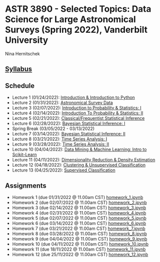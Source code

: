 # ASTR 3890 - Selected Topics: Data Science for Large Astronomical Surveys (Spring 2022), Vanderbilt University

Nina Hernitschek

## [Syllabus](astr3890_syllabus.pdf)

## Schedule

* Lecture 1 (01/24/2022): [Introduction & Introduction to Python](class_notebooks/lecture_1.ipynb)
* Lecture 2 (01/31/2022): [Astronomical Survey Data](class_notebooks/lecture_2.ipynb)
* Lecture 3 (02/07/2022): [Introduction to Probability & Statistics: I](class_notebooks/lecture_3.ipynb)
* Lecture 4 (02/14/2022): [Introduction To Probability & Statistics: II](class_notebooks/lecture_4.ipynb)
* Lecture 5 (02/21/2022): [Classical/Frequentist Statistical Inference](class_notebooks/lecture_5.ipynb)
* Lecture 6 (02/28/2022): [Bayesian Statistical Inference: I](class_notebooks/lecture_6.ipynb)
* Spring Break (03/05/2022 - 03/13/2022)
* Lecture 7 (03/14/2022): [Bayesian Statistical Inference: II](class_notebooks/lecture_7.ipynb)
* Lecture 8 (03/21/2022): [Time Series Analysis: I](class_notebooks/lecture_8.ipynb)
* Lecture 9 (03/28/2022): [Time Series Analysis: II](class_notebooks/lecture_9.ipynb)
* Lecture 10 (04/04/2022): [Data Mining \& Machine Learning: Intro to Scikit-Learn](class_notebooks/lecture_10.ipynb)
* Lecture 11 (04/11/2022): [Dimensionality Reduction & Density Estimation](class_notebooks/lecture_11.ipynb)
* Lecture 12 (04/18/2022): [Clustering & Unsupervised Classification](class_notebooks/lecture_12.ipynb)
* Lecture 13 (04/25/2022): [Supervised Classification](class_notebooks/lecture_13.ipynb)

## Assignments

* Homework 1 (due 01/31/2022 @ 11.00am CST) [homework_1.ipynb](homework_notebooks/homework_1.ipynb)
* Homework 2 (due 02/07/2022 @ 11.00am CST) [homework_2.ipynb](homework_notebooks/homework_2.ipynb)
* Homework 3 (due 02/14/2022 @ 11.00am CST) [homework_3.ipynb](homework_notebooks/homework_3.ipynb)
* Homework 4 (due 02/31/2022 @ 11.00am CST) [homework_4.ipynb](homework_notebooks/homework_4.ipynb)
* Homework 5 (due 02/07/2022 @ 11.00am CST) [homework_5.ipynb](homework_notebooks/homework_5.ipynb)
* Homework 6 (due 03/14/2022 @ 11.00am CST) [homework_6.ipynb](homework_notebooks/homework_6.ipynb)
* Homework 7 (due 03/21/2022 @ 11.00am CST) [homework_7.ipynb](homework_notebooks/homework_7.ipynb)
* Homework 8 (due 03/28/2022 @ 11.00am CST) [homework_8.ipynb](homework_notebooks/homework_8.ipynb)
* Homework 9 (due 04/04/2022 @ 11.00am CST) [homework_9.ipynb](homework_notebooks/homework_9.ipynb)
* Homework 10 (due 04/11/2022 @ 11.00am CST) [homework_10.ipynb](homework_notebooks/homework_10.ipynb)
* Homework 11 (due 18/11/2022 @ 11.00am CST) [homework_11.ipynb](homework_notebooks/homework_11.ipynb)
* Homework 12 (due 25/11/2022 @ 11.00am CST) [homework_12.ipynb](homework_notebooks/homework_12.ipynb)
